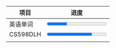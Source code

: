 
| 项目       | 进度                                                     |
| -------- | ------------------------------------------------------ |
| 英语单词     | <span><progress max=6546 value=2169></progress></span> |
| CS598DLH | <span><progress max=100 value=75></progress></span>    |
|          |                                                        |
